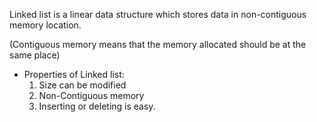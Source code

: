 Linked list is a linear data structure which stores data in non-contiguous memory location.

(Contiguous memory means that the memory allocated should be at the same place)

* Properties of Linked list:
  1. Size can be modified
  2. Non-Contiguous memory
  3. Inserting or deleting is easy.

